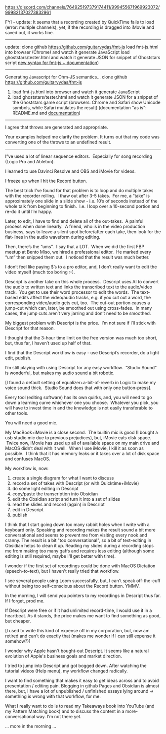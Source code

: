 https://discord.com/channels/764925197379174411/999455671969923072/999821370273832961

FYI - update: It seems that a recording created by QuickTime fails to load (error: multiple channels), yet, if the recording is dragged into iMovie and saved out, it works fine.

---

update: clone github https://github.com/guitarvydas/fmt-js
load fmt-js.html into browser (Chrome) and watch it generate JavaScript
load ghoststars/tester.html and watch it generate JSON for snippet of Ghoststars script
[new syntax for fmt-js + documentation](https://publish.obsidian.md/programmingsimplicity/2022-07-24-FMT-JS+Documentation))

---

Generating Javascript for Ohm-JS semantics... 
clone github https://github.com/guitarvydas/fmt-js
1. load fmt-js.html into browser and watch it generate JavaScript
2. load ghoststars/tester.html and watch it generate JSON for a snippet of the Ghoststars game script
(browsers: Chrome and Safari show Unicode symbols, while Safari mutilates the result)
(documentation "as is": README.md and [documentation](https://publish.obsidian.md/programmingsimplicity/2022-07-24-FMT-JS+Documentation))

---

I agree that throws are generated and appropriate.

Your examples helped me clarify the problem.  It turns out that my code was converting one of the throws to an undefined result.

---

I”ve used a lot of linear sequence editors.  Especially for song recording (Logic Pro and Ableton).

I learned to use Davinci Resolve and OBS and iMovie for videos.

I freeze up when I hit the Record button.

The best trick I’ve found for that problem is to loop and do multiple takes with the recorder rolling.  I thaw out after 3-5 takes.  For me, a “take” is approximately one slide in a slide show - i.e. 10’s of seconds instead of the whole talk from beginning to finish.  I.e. I loop over a 10-second portion and re-do it until I’m happy.

Later, to edit, I have to find and delete all of the out-takes.  A painful process when done linearly.  A friend, who is in the video production business, says to leave a silent spot before/after each take, then look for the flat-lines in the audio waveform during editing. 

Then, there’s the “ums”.  I say that a LOT.  When we did the first FBP meetup at Bento Miso, we hired a professional editor.  He marked every “um” then snipped them out.  I noticed that the result was much better.

I don’t feel like paying $’s to a pro editor, and, I don’t really want to edit the video myself (much too boring :-).

Descript is another take on this whole process.  Descript uses AI to convert the audio to written text and links the transcribed text to the audio/video track.  You get to use their word processor to edit the words.  The text-based edits affect the video/audio tracks, e.g. if you cut out a word, the corresponding video/audio gets cut, too.  The cut-out portion causes a jump-cut which can, later, be smoothed out using cross-fades.  In many cases, the jump cuts aren’t very jarring and don’t need to be smoothed.

My biggest problem with Descript is the price.  I’m not sure if I’ll stick with Descript for that reason.

I thought that the 3-hour time limit on the free version was much too short, but, thus far, I haven’t used up half of that.

I find that the Descript workflow is easy - use Descript’s recorder, do a light edit, publish.

I’m still playing with using Descript for any easy workflow.  “Studio Sound” is wonderful, but makes my audio sound a bit robotic.

[I found a default setting of equalizer+a-bit-of-reverb in Logic to make my voice sound thick.  Studio Sound does that with only one button-press].

Every tool (editing software) has its own quirks, and, you will need to go down a learning curve whichever one you choose.  Whatever you pick, you will have to invest time in and the knowledge is not easily transferable to other tools.

You will need a good mic.

My MacBook+iMovie is a close second.  The builtin mic is good (I bought a usb studio mic due to previous prejudices), but, iMovie eats disk space.  Twice now, iMovie has used up all of available space on my main drive and MacOS didn’t deal with it well.  When I use iMovie, I kill it as soon as possible.  I think that it has memory leaks or it takes over a lot of disk space and confuses MacOS.

My workflow is, now:
1. create a single diagram for what I want to discuss
2. record a set of takes with Descript (or with Quicktime+iMovie)
3. do some light editing in Descript
4. copy/paste the transcription into Obsidian
5. edit the Obsidian script and turn it into a set of slides
6. read the slides and record (again) in Descript
7. edit in Descript
8. publish

I think that I start going down too many rabbit holes when I write with a keyboard only.  Speaking and recording makes the result sound a bit more conversational and seems to prevent me from visiting every nook and cranny.  The result is a bit "too conversational", so a bit of text-editing in Obsidian helps to clean it up.  Reading my slides during a recording stops me from making too many gaffs and requires less editing (although some editing is still required, maybe I'll get better with time).

I wonder if the first set of recordings could be done with MacOS Dictation (speech-to-text), but I haven't really tried that workflow.

I see several people using Loom successfully, but, I can't speak off-the-cuff without being too self-conscious about the Record button.  YMMV.

In the morning, I will send you pointers to my recordings in Descript thus far.  If I forget, prod me.

If Descript were free or if it had unlimited record-time, I would use it in a heartbeat.  As it stands, the price makes me want to find something as good, but cheaper.

[I used to write this kind of expense off in my corporation, but, now am retired and can't do exactly that (makes me wonder if I can still expense it somehow?)]

I wonder why Apple hasn't bought-out Descript.  It seems like a natural evolution of Apple's business goals and market direction.

I tried to jump into Descript and got bogged down.  After watching the tutorial videos (Help menu), my workflow changed radically.

I want to find something that makes it easy to get ideas across and to avoid presentation / editing pain.  Blogging in github Pages and Obsidian is almost there, but, I have a lot of unpublished / unfinished essays lying around -> something is wrong with that workflow, for me.

What I really want to do is to read my Takeaways book into YouTube (and my Pattern Matching book) and to discuss the content in a more-conversational way.  I'm not there yet.

... more in the morning ...

